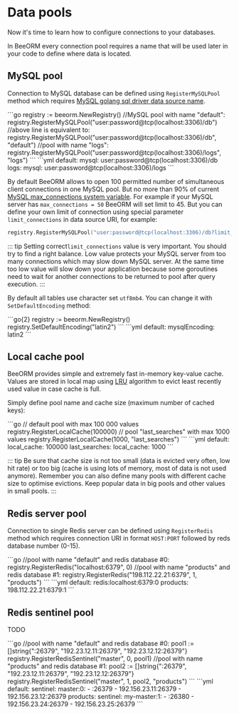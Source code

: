 # Data pools

Now it's time to learn how to configure connections to your databases. 

In BeeORM every connection pool requires a name that will be used later in your code to define
where data is located.

## MySQL pool

Connection to MySQL database can be defined using `RegisterMySQLPool` method
which requires [MySQL golang sql driver data source name](https://github.com/go-sql-driver/mysql#dsn-data-source-name).

<code-group>
<code-block title="in go">
```go
registry := beeorm.NewRegistry()
//MySQL pool with name "default":
registry.RegisterMySQLPool("user:password@tcp(localhost:3306)/db")
//above line is equivalent to:
registry.RegisterMySQLPool("user:password@tcp(localhost:3306)/db", "default")
//pool with name "logs":
registry.RegisterMySQLPool("user:password@tcp(localhost:3306)/logs", "logs")
```
</code-block>

<code-block title="yaml">
```yml
default:
  mysql: user:password@tcp(localhost:3306)/db
logs:
  mysql: user:password@tcp(localhost:3306)/logs
```
</code-block>
</code-group>

By default BeeORM allows to open 100 permitted number of simultaneous 
client connections in one MySQL pool.
But no more than 90% of current [MySQL max_connections system variable](https://dev.mysql.com/doc/refman/8.0/en/server-system-variables.html#sysvar_max_connections).
For example if your MySQL server has `max_connections = 50` BeeORM will set limit to 45. But you can define your own
limit of connection using special parameter `limit_connections` in data source URI, for example:

```go
registry.RegisterMySQLPool("user:password@tcp(localhost:3306)/db?limit_connections=10")
```

::: tip
Setting correct`limit_connections` value is very important. You should try to find a right balance.
Low value protects your MySQL server from too many connections which may slow down MySQL server. 
At the same time too low value will slow down your application 
because some goroutines need to wait for another connections to be returned 
to pool after query execution.
:::

By default all tables use character set `utf8mb4`. 
You can change it with `SetDefaultEncoding` method:

<code-group>
<code-block title="in go">
```go{2}
registry := beeorm.NewRegistry()
registry.SetDefaultEncoding("latin2")
```
</code-block>

<code-block title="yaml">
```yml
default:
  mysqlEncoding: latin2
```
</code-block>
</code-group>

## Local cache pool

BeeORM provides simple and extremely fast in-memory key-value cache. 
Values are stored in local map using [LRU](https://en.wikipedia.org/wiki/Cache_replacement_policies#Least_recently_used_(LRU))
algorithm to evict least recently used value in case cache is full. 

Simply define pool name and cache size (maximum number of cached keys):

<code-group>
<code-block title="in go">
```go
// default pool with max 100 000 values
registry.RegisterLocalCache(100000)
// pool "last_searches" with max 1000 values
registry.RegisterLocalCache(1000, "last_searches")
```
</code-block>

<code-block title="yaml">
```yml
default:
  local_cache: 100000
last_searches:
  local_cache: 1000
```
</code-block>
</code-group>


::: tip
Be sure that cache size is not too small (data is evicted very often, low hit rate) 
or too big (cache is using lots of memory, most of data is not used anymore).
Remember you can also define many pools with different cache size to optimise evictions.
Keep popular data in big pools and other values in small pools.
:::

## Redis server pool

Connection to single Redis server can be defined using `RegisterRedis` method
which requires connection URI in format `HOST:PORT` followed by reds database number (0-15).

<code-group>
<code-block title="in go">
```go
//pool with name "default" and redis database #0: 
registry.RegisterRedis("localhost:6379", 0)
//pool with name "products" and redis database #1: 
registry.RegisterRedis("198.112.22.21:6379", 1, "products")
```
</code-block>

<code-block title="yaml">
```yml
default:
  redis:localhost:6379:0
products:
  198.112.22.21:6379:1
```
</code-block>
</code-group>

## Redis sentinel pool

TODO

<code-group>
<code-block title="in go">
```go
//pool with name "default" and redis database #0: 
pool1 := []string{":26379", "192.23.12.11:26379", "192.23.12.12:26379"}
registry.RegisterRedisSentinel("master", 0, pool1)
//pool with name "products" and redis database #1: 
pool2 := []string{":26379", "192.23.12.11:26379", "192.23.12.12:26379"}
registry.RegisterRedisSentinel("master", 1, pool2, "products") 
```
</code-block>

<code-block title="yaml">
```yml
default:
  sentinel:
    master:0:
      - :26379
      - 192.156.23.11:26379
      - 192.156.23.12:26379
products:
  sentinel:
    my-master:1:
      - :26380
      - 192.156.23.24:26379
      - 192.156.23.25:26379
```
</code-block>
</code-group>
